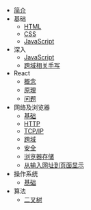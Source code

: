 - [简介](archive.md)
- 基础
  - [HTML](language/HTML.md)
  - [CSS](language/CSS.md)
  - [JavaScript](language/JavaScript.md)
- 深入
  - [JavaScript](handwrite/JavaScript-hw.md)
  - [跨域相关手写](handwrite/cross-origin-hw.md)
- React
  - [概念](react/React概念性梳理.md)
  - [原理](react/React工作流程.md)
  - [问题](react/React相关问题.md)
- 网络及浏览器
  - [基础](network/基础.md)
  - [HTTP](network/HTTP.md)
  - [TCP/IP](network/TCP-IP.md)
  - [跨域](browser/跨域.md)
  - [安全](browser/安全.md)
  - [浏览器存储](browser/浏览器存储.md)
  - [从输入网址到页面显示](network/从输入网址.md)
- 操作系统
  - [基础](os/基础.md)
- 算法
  - [二叉树](leetcode/tree.md)